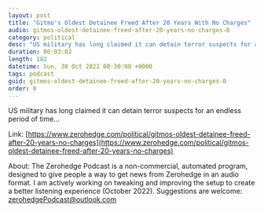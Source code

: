 ```yaml
---
layout: post
title: "Gitmo's Oldest Detainee Freed After 20 Years With No Charges"
audio: gitmos-oldest-detainee-freed-after-20-years-no-charges-0
category: political
desc: "US military has long claimed it can detain terror suspects for an endless period of time..."
duration: 00:03:02
length: 182
datetime: Sun, 30 Oct 2022 00:30:00 +0000
tags: podcast
guid: gitmos-oldest-detainee-freed-after-20-years-no-charges-0
order: 0
---
```

US military has long claimed it can detain terror suspects for an endless period of time...

Link: [https://www.zerohedge.com/political/gitmos-oldest-detainee-freed-after-20-years-no-charges](https://www.zerohedge.com/political/gitmos-oldest-detainee-freed-after-20-years-no-charges)

About: The Zerohedge Podcast is a non-commercial, automated program, designed to give people a way to get news from Zerohedge in an audio format.  I am actively working on tweaking and improving the setup to create a better listening experience (October 2022).  Suggestions are welcome: [zerohedgePodcast@outlook.com](mailto:zerohedgePodcast@outlook.com)